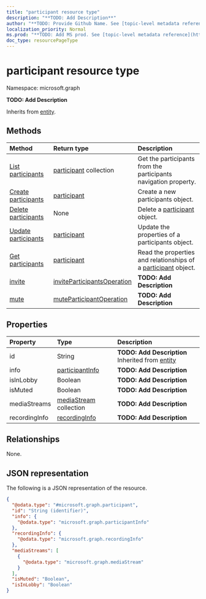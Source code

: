 ```yaml
---
title: "participant resource type"
description: "**TODO: Add Description**"
author: "**TODO: Provide Github Name. See [topic-level metadata reference](https://msgo.azurewebsites.net/add/document/guidelines/metadata.html#topic-level-metadata)**"
localization_priority: Normal
ms.prod: "**TODO: Add MS prod. See [topic-level metadata reference](https://msgo.azurewebsites.net/add/document/guidelines/metadata.html#topic-level-metadata)**"
doc_type: resourcePageType
---
```


# participant resource type


Namespace: microsoft.graph

**TODO: Add Description**


Inherits from [entity](../resources/entity.md).

## Methods
|Method|Return type|Description|
|:---|:---|:---|
|[List participants](../api/call-list-participants.md)|[participant](../resources/participant.md) collection|Get the participants from the participants navigation property.|
|[Create participants](../api/call-post-participants.md)|[participant](../resources/participant.md)|Create a new participants object.|
|[Delete participants](../api/call-delete-participants.md)|None|Delete a [participant](../resources/participant.md) object.|
|[Update participants](../api/call-update-participants.md)|[participant](../resources/participant.md)|Update the properties of a participants object.|
|[Get participants](../api/call-get-participant.md)|[participant](../resources/participant.md)|Read the properties and relationships of a [participant](../resources/participant.md) object.|
|[invite](../api/participant-invite.md)|[inviteParticipantsOperation](../resources/inviteparticipantsoperation.md)|**TODO: Add Description**|
|[mute](../api/participant-mute.md)|[muteParticipantOperation](../resources/muteparticipantoperation.md)|**TODO: Add Description**|

## Properties
|Property|Type|Description|
|:---|:---|:---|
|id|String|**TODO: Add Description** Inherited from [entity](../resources/entity.md)|
|info|[participantInfo](../resources/participantinfo.md)|**TODO: Add Description**|
|isInLobby|Boolean|**TODO: Add Description**|
|isMuted|Boolean|**TODO: Add Description**|
|mediaStreams|[mediaStream](../resources/mediastream.md) collection|**TODO: Add Description**|
|recordingInfo|[recordingInfo](../resources/recordinginfo.md)|**TODO: Add Description**|

## Relationships
None.

## JSON representation
The following is a JSON representation of the resource.
<!-- {
  "blockType": "resource",
  "keyProperty": "id",
  "@odata.type": "microsoft.graph.participant",
  "baseType": "microsoft.graph.entity",
  "openType": false
}
-->
``` json
{
  "@odata.type": "#microsoft.graph.participant",
  "id": "String (identifier)",
  "info": {
    "@odata.type": "microsoft.graph.participantInfo"
  },
  "recordingInfo": {
    "@odata.type": "microsoft.graph.recordingInfo"
  },
  "mediaStreams": [
    {
      "@odata.type": "microsoft.graph.mediaStream"
    }
  ],
  "isMuted": "Boolean",
  "isInLobby": "Boolean"
}
```


